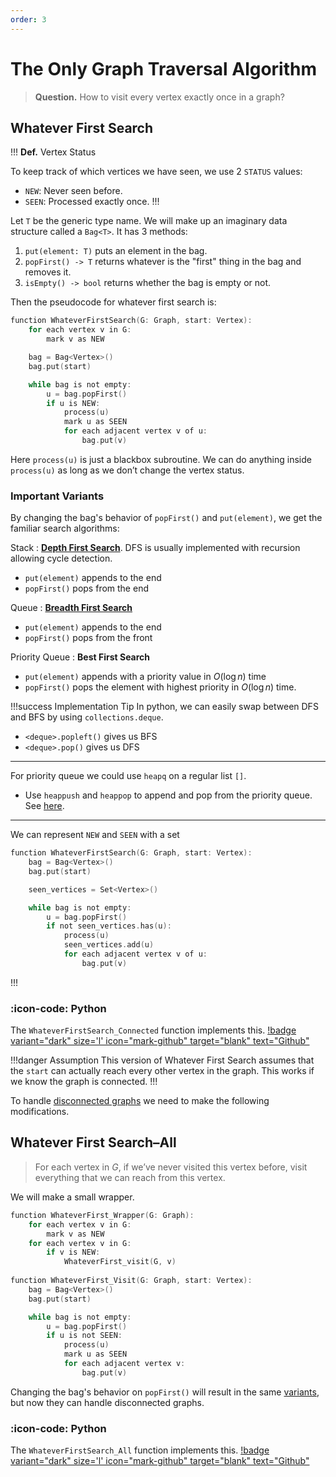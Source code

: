 ```yaml
---
order: 3
---
```


# The Only Graph Traversal Algorithm

> **Question.** How to visit every vertex exactly once in a graph?

## Whatever First Search

!!! **Def.** Vertex Status

To keep track of which vertices we have seen, we use 2 `STATUS` values:

- `NEW`: Never seen before.
- `SEEN`: Processed exactly once.
!!!

Let `T` be the generic type name. We will make up an imaginary data structure called a `Bag<T>`. It has 3 methods:

1. `put(element: T)` puts an element in the bag.
2. `popFirst() -> T` returns whatever is the "first" thing in the bag and removes it.
3. `isEmpty() -> bool` returns whether the bag is empty or not.

Then the pseudocode for whatever first search is:

```c
function WhateverFirstSearch(G: Graph, start: Vertex):
	for each vertex v in G:
		mark v as NEW

	bag = Bag<Vertex>()
	bag.put(start)

	while bag is not empty:
		u = bag.popFirst()
		if u is NEW:
			process(u) 
			mark u as SEEN
			for each adjacent vertex v of u:
				bag.put(v)
```

Here `process(u)` is just a blackbox subroutine. We can do anything inside `process(u)` as long as we don’t change the vertex status.

### Important Variants

By changing the bag's behavior of `popFirst()` and `put(element)`, we get the familiar search algorithms:

Stack
:	[**Depth First Search**](./dfs.md). DFS is usually implemented with recursion allowing cycle detection. 
- `put(element)` appends to the end
- `popFirst()` pops from the end

Queue
:	[**Breadth First Search**](./bfs.md)
- `put(element)` appends to the end
- `popFirst()` pops from the front

Priority Queue
:	**Best First Search**
- `put(element)` appends with a priority value in $O(\log n)$ time
- `popFirst()` pops the element with highest priority in $O(\log n)$ time. 

!!!success Implementation Tip
In python, we can easily swap between DFS and BFS by using `collections.deque`.
- `<deque>.popleft()` gives us BFS
- `<deque>.pop()` gives us DFS

---

For priority queue we could use `heapq` on a regular list `[]`.
- Use `heappush` and `heappop` to append and pop from the priority queue. See [here](https://github.com/tomli380576/ECS122A-Algorithms-python-implementation/blob/5a7df2b8860fca70fa0f15713fa7d25610accb74/Implementations/SSSP-Dijkstras.py#L31-L50).

---

We can represent `NEW` and `SEEN` with a set

```c #5
function WhateverFirstSearch(G: Graph, start: Vertex):
	bag = Bag<Vertex>()
	bag.put(start)

	seen_vertices = Set<Vertex>()

	while bag is not empty:
		u = bag.popFirst()
		if not seen_vertices.has(u):
			process(u) 
			seen_vertices.add(u)
			for each adjacent vertex v of u:
				bag.put(v)
```
!!!

### :icon-code: Python

The `WhateverFirstSearch_Connected` function implements this. [!badge variant="dark" size='l' icon="mark-github" target="blank" text="Github"](https://github.com/tomli380576/ECS122A-Algorithms-python-implementation/blob/main/Implementations/whateverFirstSearch.py)

!!!danger Assumption
This version of Whatever First Search assumes that the `start` can actually reach every other vertex in the graph. This works if we know the graph is connected.
!!!

To handle [disconnected graphs](https://mathworld.wolfram.com/DisconnectedGraph.html#:~:text=A%20graph%20is%20said%20to,has%20those%20nodes%20as%20endpoints.) we need to make the following modifications.

## Whatever First Search–All

> For each vertex in $G$, if we’ve never visited this vertex before, visit everything that we can reach from this vertex.
> 

We will make a small wrapper.

```c #1-6
function WhateverFirst_Wrapper(G: Graph):
	for each vertex v in G:
		mark v as NEW
	for each vertex v in G:
		if v is NEW:
			WhateverFirst_visit(G, v)
			
function WhateverFirst_Visit(G: Graph, start: Vertex):
	bag = Bag<Vertex>()
	bag.put(start)

	while bag is not empty:
		u = bag.popFirst()
		if u is not SEEN:
			process(u)
			mark u as SEEN
			for each adjacent vertex v:
				bag.put(v)
```

Changing the bag's behavior on `popFirst()` will result in the same [variants](#important-variants), but now they can handle disconnected graphs.

### :icon-code: Python

The `WhateverFirstSearch_All` function implements this. 
[!badge variant="dark" size='l' icon="mark-github" target="blank" text="Github"](https://github.com/tomli380576/ECS122A-Algorithms-python-implementation/blob/main/Implementations/whateverFirstSearch.py)
